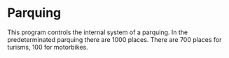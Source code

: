 # Parquing

This program controls the internal system of a parquing. In the predeterminated parquing there are 1000 places. There are 700 places for turisms,
100 for motorbikes.
